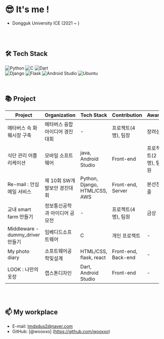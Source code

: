 # 😎 It's me !

- Dongguk University ICE (2021 ~ )

<br><br>
## 🛠 Tech Stack

![Python](https://img.shields.io/badge/Python-3766AB?style=flat-square&logo=Python&logoColor=white)
![C](https://img.shields.io/badge/C-A8B9CC?style=flat-square&logo=c&logoColor=white)
![Dart](https://img.shields.io/badge/Dart-0175C2?style=flat-square&logo=Dart&logoColor=white)
<br>
![Django](https://img.shields.io/badge/Django-092E20?style=flat-square&logo=Django&logoColor=white)
![Flask](https://img.shields.io/badge/Flask-000000?style=flat-square&logo=Flask&logoColor=white)
![Android Studio](https://img.shields.io/badge/Android_Studio-3DDC84?style=flat-square&logo=android-studio&logoColor=white)
![Ubuntu](https://img.shields.io/badge/Ubuntu-E95420?style=flat-square&logo=Ubuntu&logoColor=white)

<br>

## 📚 Project

| Project | Organization | Tech Stack | Contribution | Award | Year |
| --- | --- | --- | --- | --- | --- |
| 메타버스 속 화훼시장 구축 | 메타버스 융합 아이디어 경진대회 | - | 프로젝트(4명), 팀장 | 장려상 | 2022 |
| 식단 관리 어플리케이션 | 모바일 소프트웨어 | java, Android Studio | Front-end | 프로젝트(2명), 팀원 | - | 2022 |
| Re-mail : 안심 메일 서비스 | 제 10회 SW개발보안 경진대회 | Python, Django, HTML/CSS, AWS | Front-end, Server | 본선진출 | 2023 |
| 교내 smart farm 만들기 | 정보통신공학과 아이디어 공모전 | - | 프로젝트(4명), 팀원 | 금상 | 2023 |
| Middleware - dummy_driver 만들기 | 임베디드소프트웨어 | C | 개인 프로젝트 | - | 2024 |
| My photo diary | 소프트웨어공학및설계 | HTML/CSS, flask, react | Front-end, Back-end | - | 2024 |
| LOOK : 나만의 옷장 | 캡스톤디자인 | Dart, Android Studio | Front-end | - | 2024 |


<br><br>
## 📫 My workplace
- E-mail: tmdxdus2@naver.com
- GitHub: [@wooxxo] (https://github.com/wooxxo)

